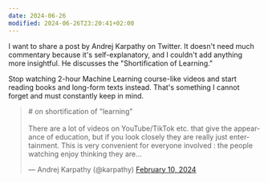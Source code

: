 ```yaml
---
date: 2024-06-26
modified: 2024-06-26T23:20:41+02:00
---
```

I want to share a post by Andrej Karpathy on Twitter. It doesn't need much commentary because it's self-explanatory, and I couldn't add anything more insightful. He discusses the "Shortification of Learning."

Stop watching 2-hour Machine Learning course-like videos and start reading books and long-form texts instead. That's something I cannot forget and must constantly keep in mind.

<blockquote class="twitter-tweet"><p lang="en" dir="ltr"># on shortification of &quot;learning&quot;<br><br>There are a lot of videos on YouTube/TikTok etc. that give the appearance of education, but if you look closely they are really just entertainment. This is very convenient for everyone involved : the people watching enjoy thinking they are…</p>&mdash; Andrej Karpathy (@karpathy) <a href="https://twitter.com/karpathy/status/1756380066580455557?ref_src=twsrc%5Etfw">February 10, 2024</a></blockquote> <script async src="https://platform.twitter.com/widgets.js" charset="utf-8"></script>
